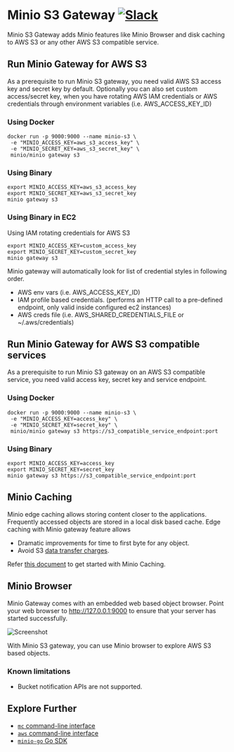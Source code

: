 # Minio S3 Gateway [![Slack](https://slack.minio.io/slack?type=svg)](https://slack.minio.io)

Minio S3 Gateway adds Minio features like Minio Browser and disk caching to AWS S3 or any other AWS S3 compatible service.

## Run Minio Gateway for AWS S3
As a prerequisite to run Minio S3 gateway, you need valid AWS S3 access key and secret key by default. Optionally you can also set custom access/secret key, when you have rotating AWS IAM credentials or AWS credentials through environment variables (i.e. AWS_ACCESS_KEY_ID)

### Using Docker
```
docker run -p 9000:9000 --name minio-s3 \
 -e "MINIO_ACCESS_KEY=aws_s3_access_key" \
 -e "MINIO_SECRET_KEY=aws_s3_secret_key" \
 minio/minio gateway s3
```

### Using Binary
```
export MINIO_ACCESS_KEY=aws_s3_access_key
export MINIO_SECRET_KEY=aws_s3_secret_key
minio gateway s3
```

### Using Binary in EC2
Using IAM rotating credentials for AWS S3
```
export MINIO_ACCESS_KEY=custom_access_key
export MINIO_SECRET_KEY=custom_secret_key
minio gateway s3
```

Minio gateway will automatically look for list of credential styles in following order.

- AWS env vars (i.e. AWS_ACCESS_KEY_ID)
- IAM profile based credentials. (performs an HTTP call to a pre-defined endpoint, only valid inside configured ec2 instances)
- AWS creds file (i.e. AWS_SHARED_CREDENTIALS_FILE or ~/.aws/credentials)

## Run Minio Gateway for AWS S3 compatible services
As a prerequisite to run Minio S3 gateway on an AWS S3 compatible service, you need valid access key, secret key and service endpoint.

### Using Docker
```
docker run -p 9000:9000 --name minio-s3 \
 -e "MINIO_ACCESS_KEY=access_key" \
 -e "MINIO_SECRET_KEY=secret_key" \
 minio/minio gateway s3 https://s3_compatible_service_endpoint:port
```

### Using Binary
```
export MINIO_ACCESS_KEY=access_key
export MINIO_SECRET_KEY=secret_key
minio gateway s3 https://s3_compatible_service_endpoint:port
```

## Minio Caching
Minio edge caching allows storing content closer to the applications. Frequently accessed objects are stored in a local disk based cache. Edge caching with Minio gateway feature allows

- Dramatic improvements for time to first byte for any object.
- Avoid S3 [data transfer charges](https://aws.amazon.com/s3/pricing/).

Refer [this document](https://docs.minio.io/docs/minio-disk-cache-guide.html) to get started with Minio Caching.

## Minio Browser
Minio Gateway comes with an embedded web based object browser. Point your web browser to http://127.0.0.1:9000 to ensure that your server has started successfully.

![Screenshot](https://github.com/minio/minio/blob/master/docs/screenshots/minio-browser-gateway.png?raw=true)

With Minio S3 gateway, you can use Minio browser to explore AWS S3 based objects.

### Known limitations

- Bucket notification APIs are not supported.

## Explore Further

- [`mc` command-line interface](https://docs.minio.io/docs/minio-client-quickstart-guide)
- [`aws` command-line interface](https://docs.minio.io/docs/aws-cli-with-minio)
- [`minio-go` Go SDK](https://docs.minio.io/docs/golang-client-quickstart-guide)
